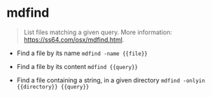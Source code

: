 # mdfind
> List files matching a given query.
> More information: <https://ss64.com/osx/mdfind.html>.

- Find a file by its name
`mdfind -name {{file}}`

- Find a file by its content
`mdfind {{query}}`

- Find a file containing a string, in a given directory
`mdfind -onlyin {{directory}} {{query}}`
